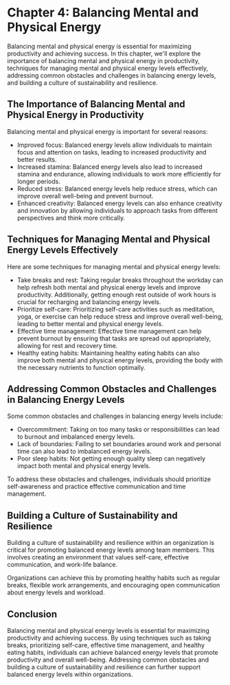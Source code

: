 Chapter 4: Balancing Mental and Physical Energy
===============================================

Balancing mental and physical energy is essential for maximizing productivity and achieving success. In this chapter, we'll explore the importance of balancing mental and physical energy in productivity, techniques for managing mental and physical energy levels effectively, addressing common obstacles and challenges in balancing energy levels, and building a culture of sustainability and resilience.

The Importance of Balancing Mental and Physical Energy in Productivity
----------------------------------------------------------------------

Balancing mental and physical energy is important for several reasons:

* Improved focus: Balanced energy levels allow individuals to maintain focus and attention on tasks, leading to increased productivity and better results.
* Increased stamina: Balanced energy levels also lead to increased stamina and endurance, allowing individuals to work more efficiently for longer periods.
* Reduced stress: Balanced energy levels help reduce stress, which can improve overall well-being and prevent burnout.
* Enhanced creativity: Balanced energy levels can also enhance creativity and innovation by allowing individuals to approach tasks from different perspectives and think more critically.

Techniques for Managing Mental and Physical Energy Levels Effectively
---------------------------------------------------------------------

Here are some techniques for managing mental and physical energy levels:

* Take breaks and rest: Taking regular breaks throughout the workday can help refresh both mental and physical energy levels and improve productivity. Additionally, getting enough rest outside of work hours is crucial for recharging and balancing energy levels.
* Prioritize self-care: Prioritizing self-care activities such as meditation, yoga, or exercise can help reduce stress and improve overall well-being, leading to better mental and physical energy levels.
* Effective time management: Effective time management can help prevent burnout by ensuring that tasks are spread out appropriately, allowing for rest and recovery time.
* Healthy eating habits: Maintaining healthy eating habits can also improve both mental and physical energy levels, providing the body with the necessary nutrients to function optimally.

Addressing Common Obstacles and Challenges in Balancing Energy Levels
---------------------------------------------------------------------

Some common obstacles and challenges in balancing energy levels include:

* Overcommitment: Taking on too many tasks or responsibilities can lead to burnout and imbalanced energy levels.
* Lack of boundaries: Failing to set boundaries around work and personal time can also lead to imbalanced energy levels.
* Poor sleep habits: Not getting enough quality sleep can negatively impact both mental and physical energy levels.

To address these obstacles and challenges, individuals should prioritize self-awareness and practice effective communication and time management.

Building a Culture of Sustainability and Resilience
---------------------------------------------------

Building a culture of sustainability and resilience within an organization is critical for promoting balanced energy levels among team members. This involves creating an environment that values self-care, effective communication, and work-life balance.

Organizations can achieve this by promoting healthy habits such as regular breaks, flexible work arrangements, and encouraging open communication about energy levels and workload.

Conclusion
----------

Balancing mental and physical energy levels is essential for maximizing productivity and achieving success. By using techniques such as taking breaks, prioritizing self-care, effective time management, and healthy eating habits, individuals can achieve balanced energy levels that promote productivity and overall well-being. Addressing common obstacles and building a culture of sustainability and resilience can further support balanced energy levels within organizations.
